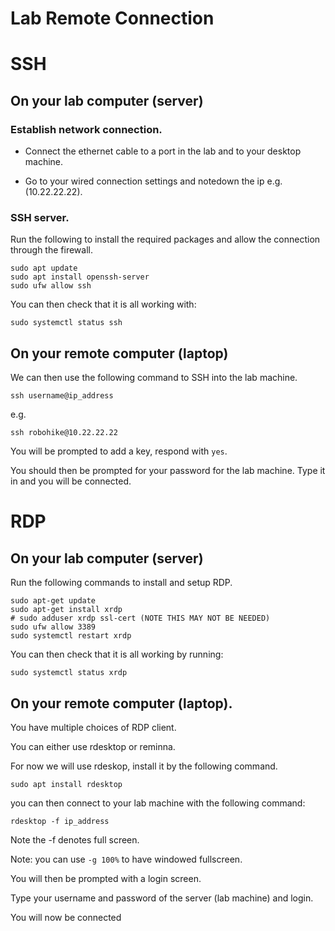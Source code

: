 
# Lab Remote Connection


# SSH
## On your lab computer (server)

### Establish network connection.

- Connect the ethernet cable to a port in the lab and to your desktop machine.

- Go to your wired connection settings and notedown the ip e.g. (10.22.22.22).

### SSH server.

Run the following to install the required packages and allow the connection through the firewall.

```
sudo apt update
sudo apt install openssh-server
sudo ufw allow ssh
```

You can then check that it is all working with: 

```
sudo systemctl status ssh
```

## On your remote computer (laptop)

We can then use the following command to SSH into the lab machine.

```
ssh username@ip_address
```
e.g.
```
ssh robohike@10.22.22.22
```

You will be prompted to add a key, respond with ```yes```.

You should then be prompted for your password for the lab machine. Type it in and you will be connected.

# RDP

## On your lab computer (server)

Run the following commands to install and setup RDP.

```
sudo apt-get update
sudo apt-get install xrdp
# sudo adduser xrdp ssl-cert (NOTE THIS MAY NOT BE NEEDED)
sudo ufw allow 3389
sudo systemctl restart xrdp
```

You can then check that it is all working by running:

```
sudo systemctl status xrdp
```


## On your remote computer (laptop).

You have multiple choices of RDP client.

You can either use rdesktop or reminna.

For now we will use rdeskop, install it by the following command.


```
sudo apt install rdesktop
```

you can then connect to your lab machine with the following command:

```
rdesktop -f ip_address
```

Note the -f denotes full screen.

Note: you can use ```-g 100%``` to have windowed fullscreen.

You will then be prompted with a login screen.

Type your username and password of the server (lab machine) and login.

You will now be connected
